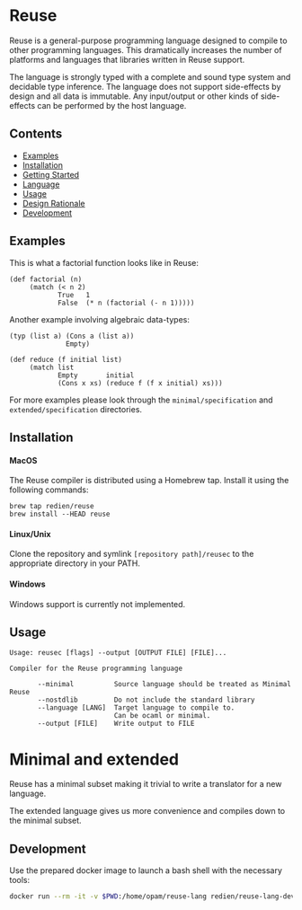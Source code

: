 # Reuse

Reuse is a general-purpose programming language designed to compile to other programming languages. This dramatically increases the number of platforms and languages that libraries written in Reuse support.

The language is strongly typed with a complete and sound type system and decidable type inference.
The language does not support side-effects by design and all data is immutable. Any input/output or other kinds of side-effects can be performed by the host language.

## Contents

- [Examples](#Examples)
- [Installation](#Installation)
- [Getting Started](#Getting-Started)
- [Language](#Language)
- [Usage](#Usage)
- [Design Rationale](#Design-Rationale)
- [Development](#Development)

## Examples

This is what a factorial function looks like in Reuse:

```
(def factorial (n)
     (match (< n 2)
            True   1
            False  (* n (factorial (- n 1)))))
```

Another example involving algebraic data-types:

```
(typ (list a) (Cons a (list a))
              Empty)

(def reduce (f initial list)
     (match list
            Empty       initial
            (Cons x xs) (reduce f (f x initial) xs)))
```

For more examples please look through the `minimal/specification` and `extended/specification` directories.

## Installation

#### MacOS

The Reuse compiler is distributed using a Homebrew tap. Install it using the following commands:

```
brew tap redien/reuse
brew install --HEAD reuse
```

#### Linux/Unix

Clone the repository and symlink `[repository path]/reusec` to the appropriate directory in your PATH.

#### Windows

Windows support is currently not implemented.

## Usage

```
Usage: reusec [flags] --output [OUTPUT FILE] [FILE]...

Compiler for the Reuse programming language

       --minimal          Source language should be treated as Minimal Reuse
       --nostdlib         Do not include the standard library
       --language [LANG]  Target language to compile to.
                          Can be ocaml or minimal.
       --output [FILE]    Write output to FILE
```

# Minimal and extended

Reuse has a minimal subset making it trivial to write a translator for a new language.

The extended language gives us more convenience and compiles down to the minimal subset.

## Development

Use the prepared docker image to launch a bash shell with the necessary tools:

```sh
docker run --rm -it -v $PWD:/home/opam/reuse-lang redien/reuse-lang-dev-env
```
